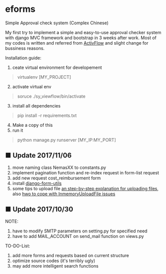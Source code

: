 # eforms


Simple Approval check system (Complex Chinese)


My first try to implement a simple and easy-to-use approval checker system with django MVC framework and bootstrap in 3 weeks after work. Most of my codes is written and referred from [ActivFlow](https://github.com/faxad/ActivFlow) and slight change for bussiness reasons. 


Installation guide:
1. ceate virtual environment for developement
> virtualenv [MY_PROJECT]
2. activate virtual env
> soruce ./sy_viewflow/bin/activate
3. install all dependencies
> pip install -r requirements.txt
4. Make a copy of this 
5. run it
> python manage.py runserver [MY_IP:MY_PORT]


## ■ Update 2017/11/06
1. move naming class NemasXX to constants.py
2. implement pagination function and re-index request in form-list request
3. add new request cost_reimbursement form
4. install [django-form-utils](https://github.com/carljm/django-form-utils)
5. some tips to upload file [an step-by-step explanation for uploading files](https://simpleisbetterthancomplex.com/tutorial/2016/08/01/how-to-upload-files-with-django.html), also [hwo to cope with InmemoryUploadFile issues](https://stackoverflow.com/questions/20635332/how-to-programmatically-fill-or-create-filer-fields-image-filerimagefield)

## ■ Update 2017/10/30

NOTE: 
1. have to modify SMTP parameters on setting.py for specified need
2. have to add MAIL_ACCOUNT on send_mail function on views.py

TO-DO-List:
1. add more forms and requests based on current structure
2. optimize source codes (it's terribly ugly)
3. may add more intelligent search functions


